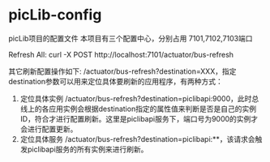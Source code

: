 # picLib-config
picLib项目的配置文件
   本项目有三个配置中心，分别占用 7101,7102,7103端口

Refresh All:
curl -X POST http://localhost:7101/actuator/bus-refresh    

其它刷新配置操作如下: 
   /actuator/bus-refresh?destination=XXX，指定destination参数可以用来定位具体要刷新的应用程序，有两种方式：

   1) 定位具体实例
        /actuator/bus-refresh?destination=piclibapi:9000，此时总线上的各应用实例会根据destination指定的属性值来判断是否是自己的实例ID，符合才进行配置刷新。这里是piclibapi服务下，端口号为9000的实例才会进行配置更新。
   2) 定位具体服务
         /actuator/bus-refresh?destination=piclibapi:**，该请求会触发piclibapi服务的所有实例来进行刷新。


